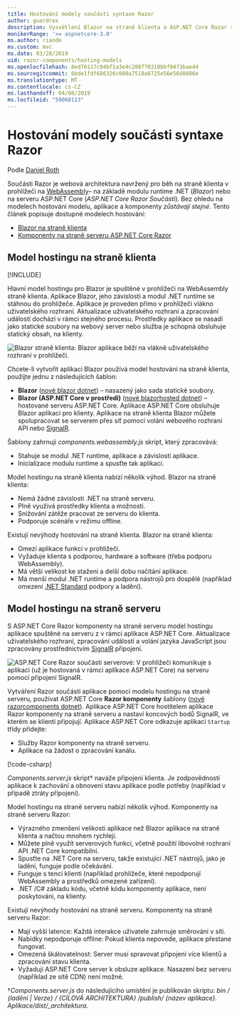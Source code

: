 ```yaml
---
title: Hostování modely součásti syntaxe Razor
author: guardrex
description: Vysvětlení Blazor na straně klienta a ASP.NET Core Razor součástmi hostování modely.
monikerRange: '>= aspnetcore-3.0'
ms.author: riande
ms.custom: mvc
ms.date: 03/28/2019
uid: razor-components/hosting-models
ms.openlocfilehash: 8ed70117c94bf1a3e4c208f70310bbf0473bae44
ms.sourcegitcommit: 6bde1fdf686326c080a7518a6725e56e56d8886e
ms.translationtype: MT
ms.contentlocale: cs-CZ
ms.lasthandoff: 04/08/2019
ms.locfileid: "59068113"
---
```

# <a name="razor-components-hosting-models"></a>Hostování modely součásti syntaxe Razor

Podle [Daniel Roth](https://github.com/danroth27)

Součásti Razor je webová architektura navržený pro běh na straně klienta v prohlížeči na [WebAssembly](http://webassembly.org/)– na základě modulu runtime .NET (*Blazor*) nebo na serveru ASP.NET Core (*ASP.NET Core Razor Součásti*). Bez ohledu na modelech hostování modelu, aplikace a komponenty *zůstávají stejné*. Tento článek popisuje dostupné modelech hostování:

* [Blazor na straně klienta](#client-side-hosting-model)
* [Komponenty na straně serveru ASP.NET Core Razor](#server-side-hosting-model)

## <a name="client-side-hosting-model"></a>Model hostingu na straně klienta

[!INCLUDE[](~/includes/razor-components-preview-notice.md)]

Hlavní model hostingu pro Blazor je spuštěné v prohlížeči na WebAssembly straně klienta. Aplikace Blazor, jeho závislosti a modul .NET runtime se stáhnou do prohlížeče. Aplikace je proveden přímo v prohlížeči vlákno uživatelského rozhraní. Aktualizace uživatelského rozhraní a zpracování událostí dochází v rámci stejného procesu. Prostředky aplikace se nasadí jako statické soubory na webový server nebo služba je schopná obsluhuje statický obsah, na klienty.

![Blazor straně klienta: Blazor aplikace běží na vlákně uživatelského rozhraní v prohlížeči.](hosting-models/_static/client-side.png)

Chcete-li vytvořit aplikaci Blazor používá model hostování na straně klienta, použijte jednu z následujících šablon:

* **Blazor** ([nové blazor dotnet](/dotnet/core/tools/dotnet-new)) &ndash; nasazený jako sada statické soubory.
* **Blazor (ASP.NET Core v prostředí)** ([nové blazorhosted dotnet](/dotnet/core/tools/dotnet-new)) &ndash; hostované serveru ASP.NET Core. Aplikace ASP.NET Core obsluhuje Blazor aplikaci pro klienty. Aplikace na straně klienta Blazor můžete spolupracovat se serverem přes síť pomocí volání webového rozhraní API nebo [SignalR](xref:signalr/introduction).

Šablony zahrnují *components.webassembly.js* skript, který zpracovává:

* Stahuje se modul .NET runtime, aplikace a závislostí aplikace.
* Inicializace modulu runtime a spusťte tak aplikaci.

Model hostingu na straně klienta nabízí několik výhod. Blazor na straně klienta:

* Nemá žádné závislosti .NET na straně serveru.
* Plně využívá prostředky klienta a možnosti.
* Snižování zátěže pracovat ze serveru do klienta.
* Podporuje scénáře v režimu offline.

Existují nevýhody hostování na straně klienta. Blazor na straně klienta:

* Omezí aplikace funkcí v prohlížeči.
* Vyžaduje klienta s podporou, hardware a software (třeba podporu WebAssembly).
* Má větší velikost ke stažení a delší dobu načítání aplikace.
* Má menší modul .NET runtime a podpora nástrojů pro dospělé (například omezení [.NET Standard](/dotnet/standard/net-standard) podpory a ladění).

## <a name="server-side-hosting-model"></a>Model hostingu na straně serveru

S ASP.NET Core Razor komponenty na straně serveru model hostingu aplikace spuštěné na serveru z v rámci aplikace ASP.NET Core. Aktualizace uživatelského rozhraní, zpracování událostí a volání jazyka JavaScript jsou zpracovány prostřednictvím [SignalR](xref:signalr/introduction) připojení.

![ASP.NET Core Razor součásti serverové: V prohlížeči komunikuje s aplikaci (už je hostovaná v rámci aplikace ASP.NET Core) na serveru pomocí připojení SignalR.](hosting-models/_static/server-side.png)

Vytváření Razor součásti aplikace pomocí modelu hostingu na straně serveru, používat ASP.NET Core **Razor komponenty** šablony ([nové razorcomponents dotnet](/dotnet/core/tools/dotnet-new)). Aplikace ASP.NET Core hostitelem aplikace Razor komponenty na straně serveru a nastaví koncových bodů SignalR, ve kterém se klienti připojují. Aplikace ASP.NET Core odkazuje aplikaci `Startup` třídy přidejte:

* Služby Razor komponenty na straně serveru.
* Aplikace na žádost o zpracování kanálu.

[!code-csharp[](hosting-models/samples_snapshot/Startup.cs?highlight=5,27)]

*Components.server.js* skript&dagger; naváže připojení klienta. Je zodpovědností aplikace k zachování a obnovení stavu aplikace podle potřeby (například v případě ztráty připojení).

Model hostingu na straně serveru nabízí několik výhod. Komponenty na straně serveru Razor:

* Výrazného zmenšení velikosti aplikace než Blazor aplikace na straně klienta a načtou mnohem rychleji.
* Můžete plně využít serverových funkcí, včetně použití libovolné rozhraní API .NET Core kompatibilní.
* Spusťte na .NET Core na serveru, takže existující .NET nástrojů, jako je ladění, funguje podle očekávání.
* Funguje s tencí klienti (například prohlížeče, které nepodporují WebAssembly a prostředků omezené zařízení).
* .NET /C# základu kódu, včetně kódu komponenty aplikace, není poskytováni, na klienty.

Existují nevýhody hostování na straně serveru. Komponenty na straně serveru Razor:

* Mají vyšší latence: Každá interakce uživatele zahrnuje směrování v síti.
* Nabídky nepodporuje offline: Pokud klienta nepovede, aplikace přestane fungovat.
* Omezená škálovatelnost: Server musí spravovat připojení více klientů a zpracování stavu klienta.
* Vyžadují ASP.NET Core server k obsluze aplikace. Nasazení bez serveru (například ze sítě CDN) není možné.

&dagger;*Components.server.js* do následujícího umístění je publikován skriptu: *bin / {ladění | Verze} / {CÍLOVÁ ARCHITEKTURA} /publish/ {název aplikace}. Aplikace/dist/_architektura*.
